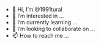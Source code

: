 - 👋 Hi, I’m @1991tural
- 👀 I’m interested in ...
- 🌱 I’m currently learning ...
- 💞️ I’m looking to collaborate on ...
- 📫 How to reach me ...

<!---
1991tural/1991tural is a ✨ special ✨ repository because its `README.md` (this file) appears on your GitHub profile.
You can click the Preview link to take a look at your changes.
--->
